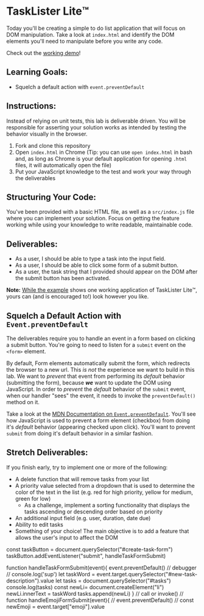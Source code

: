 # TaskLister Lite™️

Today you'll be creating a simple to do list application that will focus on DOM
manipulation. Take a look at `index.html` and identify the DOM elements you'll
need to manipulate before you write any code.

Check out the [working demo][example]!

## Learning Goals:

* Squelch a default action with `event.preventDefault`

## Instructions:

Instead of relying on unit tests, this lab is deliverable driven. You will be
responsible for asserting your solution works as intended by testing the
behavior visually in the browser.

1. Fork and clone this repository
2. Open `index.html` in Chrome (Tip: you can use `open index.html` in bash and, as long as Chrome is your default application for opening `.html` files, it will automatically open the file)
3. Put your JavaScript knowledge to the test and work your way through the deliverables

## Structuring Your Code:

You've been provided with a basic HTML file, as well as a `src/index.js` file
where you can implement your solution. Focus on getting the feature working
while using your knowledge to write readable, maintainable code. 

## Deliverables:

- As a user, I should be able to type a task into the input field.
- As a user, I should be able to click some form of a submit button.
- As a user, the task string that I provided should appear on the DOM after the submit button has been activated.

**Note:** [While the example][example] shows one working application of TaskLister Lite™️, yours can (and is encouraged to!) look however you like.

## Squelch a Default Action with `Event.preventDefault`

The deliverables require you to handle an event in a form based on clicking a submit button. You're going to need to listen for a `submit` event on the `<form>` element. 

By default, Form elements automatically submit the form, which redirects the browser to a new url. This _is not_ the experience we want to build in this lab. We want to _prevent_ that event from performing its _default_ behavior (submitting the form), because ***we*** want to update the DOM using JavaScript. In order to _prevent_ the _default_ behavior of the
`submit` event, when our handler "sees" the event, it needs to invoke the `preventDefault()` method on it.

Take a look at the [MDN Documentation on `Event.preventDefault`][mdn-pd]. You'll see how JavaScript is used to prevent a form element (checkbox) from doing it's _default_ behavior (appearing checked upon click). You'll want to prevent `submit` from doing it's default behavior in a similar fashion.

## Stretch Deliverables:

If you finish early, try to implement one or more of the following:

- A delete function that will remove tasks from your list
- A priority value selected from a dropdown that is used to determine the color of the text in the list (e.g. red for high priority, yellow for medium, green for low)
  - As a challenge, implement a sorting functionality that displays the tasks ascending or descending order based on priority
- An additional input field (e.g. user, duration, date due)
- Ability to edit tasks
- Something of your choice! The main objective is to add a feature that allows the user's input to affect the DOM

[example]: https://learn-co-curriculum.github.io/js-task-lister-lite/
[mdn-pd]: https://developer.mozilla.org/en-US/docs/Web/API/Event/preventDefault
 




 





 const taskButton = document.querySelector("#create-task-form")
taskButton.addEventListener("submit", handleTaskFormSubmit)

function handleTaskFormSubmit(event){
    event.preventDefault()
    // debugger  
    // console.log('sup')
    let taskWord = event.target.querySelector("#new-task-description").value
    let tasks = document.querySelector("#tasks")
    console.log(tasks)
    const newLi= document.createElement("li")
    newLi.innerText = taskWord
    tasks.append(newLi)
}
// call or invoke()
// function handleEmojiFormSubmit(event){
//     event.preventDefault()
//     const newEmoji = event.target["emoji"].value